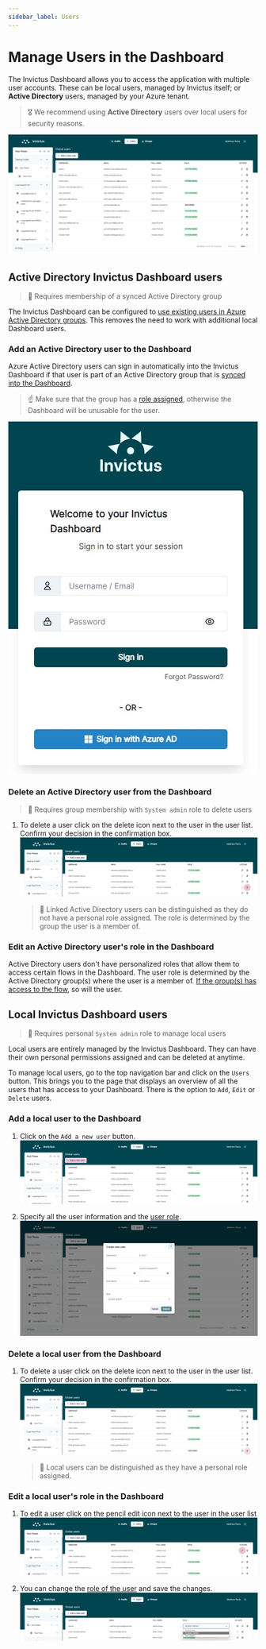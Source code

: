 ```yaml
---
sidebar_label: Users
---
```


# Manage Users in the Dashboard
The Invictus Dashboard allows you to access the application with multiple user accounts. These can be local users, managed by Invictus itself; or **Active Directory** users, managed by your Azure tenant.

> 🎖️ We recommend using **Active Directory** users over local users for security reasons.

![users overview](../../images/v2_users1.png)

## Active Directory Invictus Dashboard users
> 👤 Requires membership of a synced Active Directory group

The Invictus Dashboard can be configured to [use existing users in Azure Active Directory groups](../01_Installation/azureADSetup.md). This removes the need to work with additional local Dashboard users.

### Add an Active Directory user to the Dashboard
Azure Active Directory users can sign in automatically into the Invictus Dashboard if that user is part of an Active Directory group that is [synced into the Dashboard](../01_Installation/groupmanagement.md).

> ☝️ Make sure that the group has a [role assigned](./role-management.md), otherwise the Dashboard will be unusable for the user.

![Active Directory user sign in](../../images/dashboard/AdminAccount/adminAccount-4.jpg)

### Delete an Active Directory user from the Dashboard
> 👤 Requires group membership with `System admin` role to delete users

1. To delete a user click on the delete icon next to the user in the user list. Confirm your decision in the confirmation box.
  ![delete azure user](../../images/delete-azure-user.PNG)
    > 👀 Linked Active Directory users can be distinguished as they do not have a personal role assigned. The role is determined by the group the user is a member of.

### Edit an Active Directory user's role in the Dashboard
Active Directory users don't have personalized roles that allow them to access certain flows in the Dashboard. The user role is determined by the Active Directory group(s) where the user is a member of. [If the group(s) has access to the flow](../01_Installation/groupmanagement.md), so will the user.

## Local Invictus Dashboard users
> 👤 Requires personal `System admin` role to manage local users

Local users are entirely managed by the Invictus Dashboard. They can have their own personal permissions assigned and can be deleted at anytime.

To manage local users, go to the top navigation bar and click on the `Users` button. This brings you to the page that displays an overview of all the users that has access to your Dashboard. There is the option to `Add`, `Edit` or `Delete` users.

### Add a local user to the Dashboard

1. Click on the `Add a new user` button.
  ![add local user](../../images/add-local-user.PNG)

1. Specify all the user information and the [user role](role-management.md).
  ![add user details](../../images/v2_users2.png)

### Delete a local user from the Dashboard

1. To delete a user click on the delete icon next to the user in the user list. Confirm your decision in the confirmation box.
  ![delete local user](../../images/delete-local-user.PNG)
    > 👀 Local users can be distinguished as they have a personal role assigned.

### Edit a local user's role in the Dashboard

1. To edit a user click on the pencil edit icon next to the user in the user list
  ![edit local user](../../images/edit-local-user.PNG)

2. You can change the [role of the user](role-management.md) and save the changes. 
  ![edit user role](../../images/v2_users3.png)
